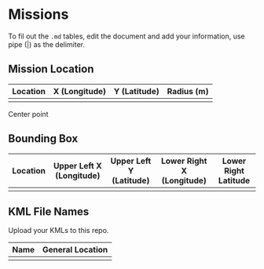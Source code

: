 # Missions

To fil out the `.md` tables, edit the document and add your information, use pipe (|) as the delimiter.

## Mission Location

|Location|X (Longitude)|Y (Latitude)|Radius (m)|
|--------|-------------|------------|----------|
| | | | |

Center point 

## Bounding Box

|Location|Upper Left X (Longitude)|Upper Left Y (Latitude)|Lower Right X (Longitude)| Lower Right Latitude|
|--------|------------------------|-----------------------|-------------------------|---------------------|
| | | | | |

## KML File Names 

Upload your KMLs to this repo.

|Name|General Location|
|----|----------------|
| | |
